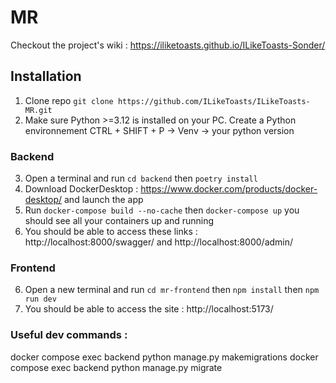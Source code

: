 # MR

Checkout the project's wiki : https://iliketoasts.github.io/ILikeToasts-Sonder/

## Installation

1. Clone repo `git clone https://github.com/ILikeToasts/ILikeToasts-MR.git`
2. Make sure Python >=3.12 is installed on your PC. Create a Python environnement CTRL + SHIFT + P -> Venv -> your python version

### Backend

3. Open a terminal and run `cd backend` then `poetry install`
4. Download DockerDesktop : https://www.docker.com/products/docker-desktop/ and launch the app
5. Run `docker-compose build --no-cache` then `docker-compose up` you should see all your containers up and running
6. You should be able to access these links : http://localhost:8000/swagger/ and http://localhost:8000/admin/

### Frontend

6. Open a new terminal and run `cd mr-frontend` then `npm install` then `npm run dev`
7. You should be able to access the site : http://localhost:5173/

### Useful dev commands :

docker compose exec backend python manage.py makemigrations
docker compose exec backend python manage.py migrate
